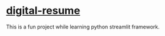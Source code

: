 # [digital-resume](https://tnaveed.streamlit.app)

This is a fun project while learning python streamlit framework.
